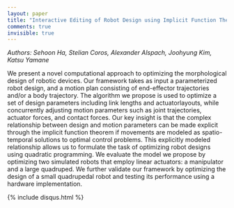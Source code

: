 ```yaml
---
layout: paper
title: "Interactive Editing of Robot Design using Implicit Function Theorem"
comments: true
invisible: true
---
```


<p class="text-left"><i>Authors: Sehoon Ha, Stelian Coros, Alexander Alspach, Joohyung Kim, Katsu Yamane</i></p>

We present a novel computational approach to optimizing the morphological design of robotic devices. Our framework takes as input a parameterized robot design, and a motion plan consisting of end-effector trajectories and/or a body trajectory. The algorithm we propose is used to optimize a set of design parameters including link lengths and actuatorlayouts, while concurrently adjusting motion parameters such as joint trajectories, actuator forces, and contact forces. Our key insight is that the complex relationship between design and motion parameters can be made explicit through the implicit function theorem if movements are modeled as spatio-temporal solutions to optimal control problems. This explicitly modeled relationship allows us to formulate the task of optimizing robot designs using quadratic programming. We evaluate the model we propose by optimizing two simulated robots that employ linear actuators: a manipulator and a large quadruped. We further validate our framework by optimizing the design of a small quadrupedal robot and testing its performance using a hardware implementation.

{% include disqus.html %}